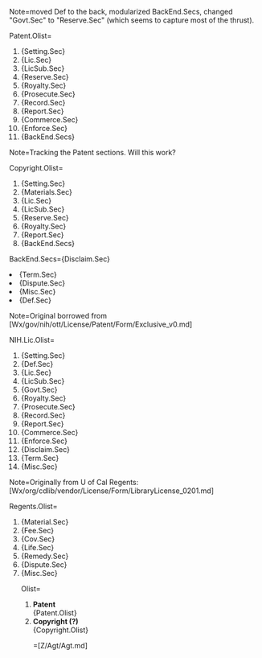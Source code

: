 Note=moved Def to the back, modularized BackEnd.Secs, changed "Govt.Sec" to "Reserve.Sec" (which seems to capture most of the thrust). 

Patent.Olist=<ol><li>{Setting.Sec}<li>{Lic.Sec}<li>{LicSub.Sec}<li>{Reserve.Sec}<li>{Royalty.Sec}<li>{Prosecute.Sec}<li>{Record.Sec}<li>{Report.Sec}<li>{Commerce.Sec}<li>{Enforce.Sec}<li>{BackEnd.Secs}</ol>

Note=Tracking the Patent sections.  Will this work?

Copyright.Olist=<ol><li>{Setting.Sec}<li>{Materials.Sec}<li>{Lic.Sec}<li>{LicSub.Sec}<li>{Reserve.Sec}<li>{Royalty.Sec}<li>{Report.Sec}<li>{BackEnd.Secs}</ol>

BackEnd.Secs={Disclaim.Sec}<li>{Term.Sec}<li>{Dispute.Sec}<li>{Misc.Sec}<li>{Def.Sec}

Note=Original borrowed from [Wx/gov/nih/ott/License/Patent/Form/Exclusive_v0.md]

NIH.Lic.Olist=<ol><li>{Setting.Sec}</li><li>{Def.Sec}</li><li>{Lic.Sec}</li><li>{LicSub.Sec}</li><li>{Govt.Sec}</li><li>{Royalty.Sec}</li><li>{Prosecute.Sec}</li><li>{Record.Sec}</li><li>{Report.Sec}</li><li>{Commerce.Sec}</li><li>{Enforce.Sec}</li><li>{Disclaim.Sec}</li><li>{Term.Sec}</li><li>{Misc.Sec}</li></ol>

Note=Originally from U of Cal Regents: [Wx/org/cdlib/vendor/License/Form/LibraryLicense_0201.md]

Regents.Olist=<ol><li>{Material.Sec}<li>{Fee.Sec}<li>{Cov.Sec}<li>{Life.Sec}<li>{Remedy.Sec}<li>{Dispute.Sec}<li>{Misc.Sec}


Olist=<ol><li><b>Patent</b><br>{Patent.Olist}<li><b>Copyright (?)</b><br>{Copyright.Olist}


=[Z/Agt/Agt.md]